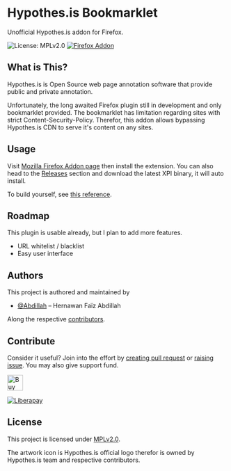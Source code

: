 # Hypothes.is Bookmarklet
Unofficial Hypothes.is addon for Firefox.

![License: MPLv2.0](https://img.shields.io/badge/License-MPLv2.0-blue)
[![Firefox Addon](https://img.shields.io/amo/v/hypothes-is-bookmarklet)](https://addons.mozilla.org/en-US/firefox/addon/hypothes-is-bookmarklet/)

## What is This?
Hypothes.is is Open Source web page annotation software that provide public and private annotation.

Unfortunately, the long awaited Firefox plugin still in development and only bookmarklet provided. The bookmarklet has limitation regarding sites with strict Content-Security-Policy. Therefor, this addon allows bypassing Hypothes.is CDN to serve it's content on any sites.

## Usage
Visit [Mozilla Firefox Addon page](https://addons.mozilla.org/en-US/firefox/addon/hypothes-is-bookmarklet/) then install the extension.
You can also head to the [Releases](https://github.com/Abdillah/hypothesis-firefox/releases) section and download the latest XPI binary, it will auto install.

To build yourself, see [this reference](https://extensionworkshop.com/documentation/develop/getting-started-with-web-ext/).

## Roadmap
This plugin is usable already, but I plan to add more features.

- URL whitelist / blacklist
- Easy user interface

## Authors
This project is authored and maintained by

- [@Abdillah](https://github.com/Abdillah) – Hernawan Faïz Abdillah

Along the respective [contributors](https://github.com/Abdillah/hypothesis-firefox/graph/contributors).

## Contribute
Consider it useful? Join into the effort by [creating pull request](https://github.com/Abdillah/hypothesis-firefox/compare) or [raising issue](https://github.com/Abdillah/hypothesis-firefox/issues/new). You may also give support fund.

<a href="https://ko-fi.com/O4O41RQ9G" target="\_blank"><img height="36" style="border:0px;height:36px;" src="https://cdn.ko-fi.com/cdn/kofi2.png?v=2" border="0" alt="Buy Me a Coffee at ko-fi.com" /></a>

[![Liberapay](https://img.shields.io/badge/Liberapay-Abdillah-yellow)](https://liberapay.com/abdillah/donate)


## License
This project is licensed under [MPLv2.0](./LICENSE).

The artwork icon is Hypothes.is official logo therefor is owned by Hypothes.is team and respective contributors.